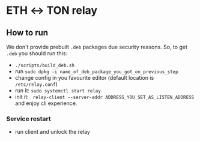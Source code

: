 # ETH ↔️ TON relay


## How to run

We don't provide prebuilt `.deb` packages due security reasons. So, to
get `.deb`
you should run this:

- `./scripts/build_deb.sh`
- run `sudo dpkg -i name_of_deb_package_you_got_on_previous_step`
- change config in you favourite editor (default location is
  `/etc/relay.conf`)
- run it: `sudo systemctl start relay`
- init it: ` relay-client --server-addr ADDRESS_YOU_SET_AS_LISTEN_ADDRESS` and
  enjoy cli experience.

### Service restart

- run client and unlock the relay
